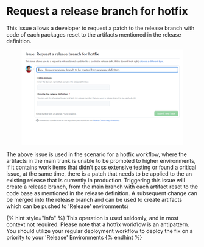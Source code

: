 # Request a release branch for hotfix

This issue allows a developer to request a patch to the release branch with code of each packages reset to the artifacts mentioned in the release definition.

<figure><img src="../../.gitbook/assets/image (2).png" alt=""><figcaption></figcaption></figure>

The above issue is used in the scenario for a hotfix workflow, where the artifacts in the main trunk is unable to be promoted to higher environments, if it contains work items  that didn't pass extensive testing or found a critical issue,  at the same time, there is a patch that needs to be applied to the an existing release that is currently in production.  Triggering this issue will create a release branch, from the main branch with each artifact reset to the code base as mentioned in the release definition. A subsequent change can be merged into the release branch and can be used to  create artifacts which can be pushed to 'Release' environments\


{% hint style="info" %}
This operation is used seldomly, and in most context not required. Please note that a hotfix workflow is an antipattern. You should utilize your regular  deployment workflow to deploy the fix on a priority to your 'Release' Environments
{% endhint %}
